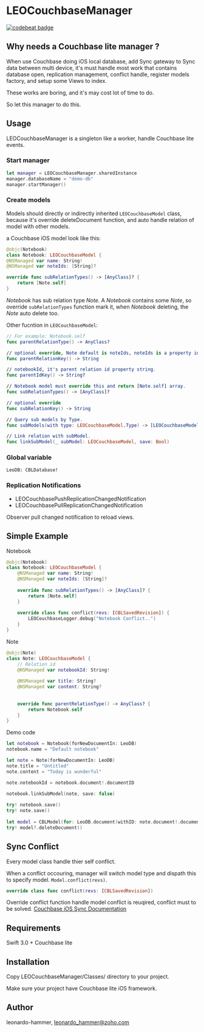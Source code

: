 # LEOCouchbaseManager

[![codebeat badge](https://codebeat.co/badges/6567f1b7-42b1-4134-90b5-2d7bd4736dee)](https://codebeat.co/projects/github-com-leonardo-hammer-leocouchbasemanager-master)

## Why needs a Couchbase lite manager ?

When use Couchbase doing iOS local database, add Sync gateway to Sync data between multi device, it's must handle most work that contains database open, replication management, conflict handle, register models factory, and setup some Views to index. 

These works are boring, and it's may cost lot of time to do.

So let this manager to do this.

## Usage

LEOCouchbaseManager is a singleton like a worker, handle Couchbase lite events.

### Start manager

```swift
let manager = LEOCouchbaseManager.sharedInstance
manager.databaseName = "demo-db"
manager.startManager()
```

### Create models

Models should directly or indirectly inherited `LEOCouchbaseModel` class, because it's override deleteDocument function, and auto handle relation of model with other models.

a Couchbase iOS model look like this:

```swift
@objc(Notebook)
class Notebook: LEOCouchbaseModel {
@NSManaged var name: String!
@NSManaged var noteIds: [String]?

override func subRelationTypes() -> [AnyClass]? {
	return [Note.self]
}
```

*Notebook* has sub relation type *Note*. A *Notebook* contains some *Note*, so override `subRelationTypes` function mark it, when *Notebook* deleting, the *Note* auto delete too.

Other fucntion in `LEOCouchbaseModel`:

```swift
// For example: Notebook.self
func parentRelationType() -> AnyClass?

// optional override, Note default is noteIds, noteIds is a property in Notebook model.(parentRelationType())
func parentRelationKey() -> String

// notebookId, it's parent relation id property string.
func parentIdKey() -> String?

// Notebook model must override this and return [Note.self] array.
func subRelationTypes() -> [AnyClass]?

// optional override
func subRelationKey() -> String

// Query sub models by Type.
func subModels(with type: LEOCouchbaseModel.Type) -> [LEOCouchbaseModel]

// Link relation with subModel.
func linkSubModel(_ subModel: LEOCouchbaseModel, save: Bool)
```

### Global variable

`LeoDB: CBLDatabase!`

### Replication Notifications
 
 - LEOCouchbasePushReplicationChangedNotification
 - LEOCouchbasePullReplicationChangedNotification

Observer pull changed notification to reload views.

## Simple Example

Notebook

```swift
@objc(Notebook)
class Notebook: LEOCouchbaseModel {
    @NSManaged var name: String!
    @NSManaged var noteIds: [String]?
    
    override func subRelationTypes() -> [AnyClass]? {
        return [Note.self]
    }
    
    override class func conflict(revs: [CBLSavedRevision]) {
        LEOCouchbaseLogger.debug("Notebook Conflict..")
    }
}
```

Note

```swift
@objc(Note)
class Note: LEOCouchbaseModel {
    // Relation id
    @NSManaged var notebookId: String!
    
    @NSManaged var title: String?
    @NSManaged var content: String?
    
    
    override func parentRelationType() -> AnyClass? {
        return Notebook.self
    }
}
```

Demo code

```swift
let notebook = Notebook(forNewDocumentIn: LeoDB)
notebook.name = "Default notebook"

let note = Note(forNewDocumentIn: LeoDB)
note.title = "Untitled"
note.content = "Today is wunderful"

note.notebookId = notebook.document!.documentID

notebook.linkSubModel(note, save: false)
			
try! notebook.save()
try! note.save()
			
let model = CBLModel(for: LeoDB.document(withID: note.document!.documentID)!)
try! model?.deleteDocument()
```

## Sync Conflict

Every model class handle thier self conflict.

When a conflict occouring, manager will switch model type and dispath this to specify model. `Model.conflict(revs)`.

```swift
override class func conflict(revs: [CBLSavedRevision])
```

Override conflict function handle model conflict is reuqired, conflict must to be solved. [Couchbase iOS Sync Documentation](https://developer.couchbase.com/documentation/mobile/1.3/training/develop/adding-synchronization/index.html)

## Requirements

Swift 3.0 +
Couchbase lite

## Installation

Copy LEOCouchbaseManager/Classes/ directory to your project.

Make sure your project have Couchbase lite iOS framework.

## Author

leonardo-hammer, leonardo_hammer@zoho.com

